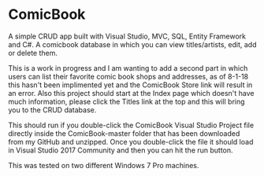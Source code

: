 # ComicBook
A simple CRUD app built with Visual Studio, MVC, SQL, Entity Framework and C#.  A comicbook database in which you can view titles/artists, edit, add or delete them.

This is a work in progress and I am wanting to add a second part in which users can list their favorite comic book shops and addresses, as of 8-1-18 this hasn't been implimented yet and the ComicBook Store link will result in an error.  Also this project should start at the Index page which doesn't have much information, please click the Titles link at the top and this will bring you to the CRUD database.

This should run if you double-click the ComicBook Visual Studio Project file directly inside the ComicBook-master folder that has been downloaded from my GitHub and unzipped.  Once you double-click the file it should load in Visual Studio 2017 Community and then you can hit the run button.

This was tested on two different Windows 7 Pro machines.
